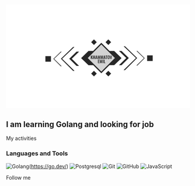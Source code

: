 ![Header](https://github.com/fishkaoff/fishkaoff/blob/main/assets/img.jpg)

## I am learning Golang and looking for job 


My activities


### Languages and Tools 
![Golang](https://img.shields.io/badge/-Golang-3c3c3c?style=for-the-badge&logo=go)(https://go.dev/)
![Postgresql](https://img.shields.io/badge/-Postgresql-3c3c3c?style=for-the-badge&logo=postgresql)
![Git](https://img.shields.io/badge/-Git-3c3c3c?style=for-the-badge&logo=git)
![GitHub](https://img.shields.io/badge/-GitHub-3c3c3c?style=for-the-badge&logo=github)
![JavaScript](https://img.shields.io/badge/-JavaScript-3c3c3c?style=for-the-badge&logo=JavaScript)

Follow me 


